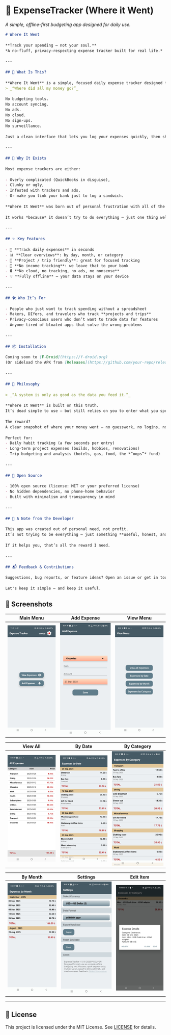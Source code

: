 # 📱 ExpenseTracker (Where it Went)
*A simple, offline-first budgeting app designed for daily use.*


```markdown
# Where It Went

**Track your spending — not your soul.**  
*A no-fluff, privacy-respecting expense tracker built for real life.*

---

## 🧭 What Is This?

**Where It Went** is a simple, focused daily expense tracker designed for people who just want to know:  
> _“Where did all my money go?”_

No budgeting tools.  
No account syncing.  
No ads.  
No cloud.  
No sign-ups.  
No surveillance.

Just a clean interface that lets you log your expenses quickly, then shows you **where it went** — by day, month, or category.

---

## 🌱 Why It Exists

Most expense trackers are either:

- Overly complicated (QuickBooks in disguise),
- Clunky or ugly,
- Infested with trackers and ads,
- Or make you link your bank just to log a sandwich.

**Where It Went** was born out of personal frustration with all of the above. It's made for people who value **clarity, simplicity, and privacy**.

It works *because* it doesn’t try to do everything — just one thing well.

---

## ✨ Key Features

- 📆 **Track daily expenses** in seconds  
- 📊 **Clear overviews**: by day, month, or category  
- 🧠 **Project / trip friendly**: great for focused tracking  
- 🚫 **No income tracking**: we leave that to your bank  
- 🔒 **No cloud, no tracking, no ads, no nonsense**  
- 💡 **Fully offline** – your data stays on your device

---

## 🛠️ Who It’s For

- People who just want to track spending without a spreadsheet
- Makers, DIYers, and travelers who track **projects and trips**
- Privacy-conscious users who don’t want to trade data for features
- Anyone tired of bloated apps that solve the wrong problems

---

## 📦 Installation

Coming soon to [F-Droid](https://f-droid.org)  
(Or sideload the APK from [Releases](https://github.com/your-repo/releases) on GitHub)

---

## 📌 Philosophy

> _“A system is only as good as the data you feed it.”_

**Where It Went** is built on this truth.  
It’s dead simple to use — but still relies on you to enter what you spend, accurately and consistently.

The reward?  
A clear snapshot of where your money went — no guesswork, no logins, no fluff.

Perfect for:
- Daily habit tracking (a few seconds per entry)
- Long-term project expenses (builds, hobbies, renovations)
- Trip budgeting and analysis (hotels, gas, food, the *“oops”* fund)

---

## 🧱 Open Source

- 100% open source (license: MIT or your preferred license)
- No hidden dependencies, no phone-home behavior
- Built with minimalism and transparency in mind

---

## 🙌 A Note from the Developer

This app was created out of personal need, not profit.  
It’s not trying to be everything — just something **useful, honest, and respectful**.

If it helps you, that’s all the reward I need.

---

## 📬 Feedback & Contributions

Suggestions, bug reports, or feature ideas? Open an issue or get in touch.

Let's keep it simple — and keep it useful.

```




## 📱 Screenshots

| Main Menu | Add Expense | View Menu |
|-----------|-------------|-----------|
| <img src="docs/main.jpg" width="220"/> | <img src="docs/add.jpg" width="220"/> | <img src="docs/view-menu.jpg" width="220"/> |

| View All | By Date | By Category |
|----------|---------|-------------|
| <img src="docs/all-exp.jpg" width="220"/> | <img src="docs/by-date.jpg" width="220"/> | <img src="docs/by-categ.jpg" width="220"/> |

| By Month | Settings | Edit Item |
|----------|----------|-----------|
| <img src="docs/by-month.jpg" width="220"/> | <img src="docs/settings.jpg" width="220"/> | <img src="docs/edit-item.jpg" width="220"/> |

---



## 📄 License
This project is licensed under the MIT License. See [LICENSE](LICENSE) for details.
